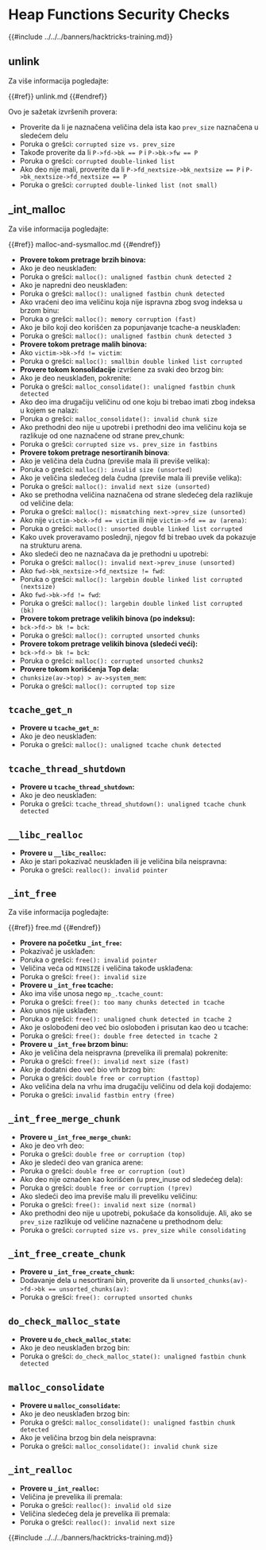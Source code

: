 # Heap Functions Security Checks

{{#include ../../../banners/hacktricks-training.md}}

## unlink

Za više informacija pogledajte:

{{#ref}}
unlink.md
{{#endref}}

Ovo je sažetak izvršenih provera:

- Proverite da li je naznačena veličina dela ista kao `prev_size` naznačena u sledećem delu
- Poruka o grešci: `corrupted size vs. prev_size`
- Takođe proverite da li `P->fd->bk == P` i `P->bk->fw == P`
- Poruka o grešci: `corrupted double-linked list`
- Ako deo nije mali, proverite da li `P->fd_nextsize->bk_nextsize == P` i `P->bk_nextsize->fd_nextsize == P`
- Poruka o grešci: `corrupted double-linked list (not small)`

## \_int_malloc

Za više informacija pogledajte:

{{#ref}}
malloc-and-sysmalloc.md
{{#endref}}

- **Provere tokom pretrage brzih binova:**
- Ako je deo neusklađen:
- Poruka o grešci: `malloc(): unaligned fastbin chunk detected 2`
- Ako je napredni deo neusklađen:
- Poruka o grešci: `malloc(): unaligned fastbin chunk detected`
- Ako vraćeni deo ima veličinu koja nije ispravna zbog svog indeksa u brzom binu:
- Poruka o grešci: `malloc(): memory corruption (fast)`
- Ako je bilo koji deo korišćen za popunjavanje tcache-a neusklađen:
- Poruka o grešci: `malloc(): unaligned fastbin chunk detected 3`
- **Provere tokom pretrage malih binova:**
- Ako `victim->bk->fd != victim`:
- Poruka o grešci: `malloc(): smallbin double linked list corrupted`
- **Provere tokom konsolidacije** izvršene za svaki deo brzog bin:
- Ako je deo neusklađen, pokrenite:
- Poruka o grešci: `malloc_consolidate(): unaligned fastbin chunk detected`
- Ako deo ima drugačiju veličinu od one koju bi trebao imati zbog indeksa u kojem se nalazi:
- Poruka o grešci: `malloc_consolidate(): invalid chunk size`
- Ako prethodni deo nije u upotrebi i prethodni deo ima veličinu koja se razlikuje od one naznačene od strane prev_chunk:
- Poruka o grešci: `corrupted size vs. prev_size in fastbins`
- **Provere tokom pretrage nesortiranih binova**:
- Ako je veličina dela čudna (previše mala ili previše velika):
- Poruka o grešci: `malloc(): invalid size (unsorted)`
- Ako je veličina sledećeg dela čudna (previše mala ili previše velika):
- Poruka o grešci: `malloc(): invalid next size (unsorted)`
- Ako se prethodna veličina naznačena od strane sledećeg dela razlikuje od veličine dela:
- Poruka o grešci: `malloc(): mismatching next->prev_size (unsorted)`
- Ako nije `victim->bck->fd == victim` ili nije `victim->fd == av (arena)`:
- Poruka o grešci: `malloc(): unsorted double linked list corrupted`
- Kako uvek proveravamo poslednji, njegov fd bi trebao uvek da pokazuje na strukturu arena.
- Ako sledeći deo ne naznačava da je prethodni u upotrebi:
- Poruka o grešci: `malloc(): invalid next->prev_inuse (unsorted)`
- Ako `fwd->bk_nextsize->fd_nextsize != fwd`:
- Poruka o grešci: `malloc(): largebin double linked list corrupted (nextsize)`
- Ako `fwd->bk->fd != fwd`:
- Poruka o grešci: `malloc(): largebin double linked list corrupted (bk)`
- **Provere tokom pretrage velikih binova (po indeksu):**
- `bck->fd-> bk != bck`:
- Poruka o grešci: `malloc(): corrupted unsorted chunks`
- **Provere tokom pretrage velikih binova (sledeći veći):**
- `bck->fd-> bk != bck`:
- Poruka o grešci: `malloc(): corrupted unsorted chunks2`
- **Provere tokom korišćenja Top dela:**
- `chunksize(av->top) > av->system_mem`:
- Poruka o grešci: `malloc(): corrupted top size`

## `tcache_get_n`

- **Provere u `tcache_get_n`:**
- Ako je deo neusklađen:
- Poruka o grešci: `malloc(): unaligned tcache chunk detected`

## `tcache_thread_shutdown`

- **Provere u `tcache_thread_shutdown`:**
- Ako je deo neusklađen:
- Poruka o grešci: `tcache_thread_shutdown(): unaligned tcache chunk detected`

## `__libc_realloc`

- **Provere u `__libc_realloc`:**
- Ako je stari pokazivač neusklađen ili je veličina bila neispravna:
- Poruka o grešci: `realloc(): invalid pointer`

## `_int_free`

Za više informacija pogledajte:

{{#ref}}
free.md
{{#endref}}

- **Provere na početku `_int_free`:**
- Pokazivač je usklađen:
- Poruka o grešci: `free(): invalid pointer`
- Veličina veća od `MINSIZE` i veličina takođe usklađena:
- Poruka o grešci: `free(): invalid size`
- **Provere u `_int_free` tcache:**
- Ako ima više unosa nego `mp_.tcache_count`:
- Poruka o grešci: `free(): too many chunks detected in tcache`
- Ako unos nije usklađen:
- Poruka o grešci: `free(): unaligned chunk detected in tcache 2`
- Ako je oslobođeni deo već bio oslobođen i prisutan kao deo u tcache:
- Poruka o grešci: `free(): double free detected in tcache 2`
- **Provere u `_int_free` brzom binu:**
- Ako je veličina dela neispravna (prevelika ili premala) pokrenite:
- Poruka o grešci: `free(): invalid next size (fast)`
- Ako je dodatni deo već bio vrh brzog bin:
- Poruka o grešci: `double free or corruption (fasttop)`
- Ako veličina dela na vrhu ima drugačiju veličinu od dela koji dodajemo:
- Poruka o grešci: `invalid fastbin entry (free)`

## **`_int_free_merge_chunk`**

- **Provere u `_int_free_merge_chunk`:**
- Ako je deo vrh deo:
- Poruka o grešci: `double free or corruption (top)`
- Ako je sledeći deo van granica arene:
- Poruka o grešci: `double free or corruption (out)`
- Ako deo nije označen kao korišćen (u prev_inuse od sledećeg dela):
- Poruka o grešci: `double free or corruption (!prev)`
- Ako sledeći deo ima previše malu ili preveliku veličinu:
- Poruka o grešci: `free(): invalid next size (normal)`
- Ako prethodni deo nije u upotrebi, pokušaće da konsoliduje. Ali, ako se `prev_size` razlikuje od veličine naznačene u prethodnom delu:
- Poruka o grešci: `corrupted size vs. prev_size while consolidating`

## **`_int_free_create_chunk`**

- **Provere u `_int_free_create_chunk`:**
- Dodavanje dela u nesortirani bin, proverite da li `unsorted_chunks(av)->fd->bk == unsorted_chunks(av)`:
- Poruka o grešci: `free(): corrupted unsorted chunks`

## `do_check_malloc_state`

- **Provere u `do_check_malloc_state`:**
- Ako je deo neusklađen brzog bin:
- Poruka o grešci: `do_check_malloc_state(): unaligned fastbin chunk detected`

## `malloc_consolidate`

- **Provere u `malloc_consolidate`:**
- Ako je deo neusklađen brzog bin:
- Poruka o grešci: `malloc_consolidate(): unaligned fastbin chunk detected`
- Ako je veličina brzog bin dela neispravna:
- Poruka o grešci: `malloc_consolidate(): invalid chunk size`

## `_int_realloc`

- **Provere u `_int_realloc`:**
- Veličina je prevelika ili premala:
- Poruka o grešci: `realloc(): invalid old size`
- Veličina sledećeg dela je prevelika ili premala:
- Poruka o grešci: `realloc(): invalid next size`

{{#include ../../../banners/hacktricks-training.md}}
